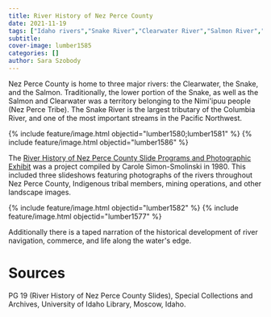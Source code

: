 ```yaml
---
title: River History of Nez Perce County
date: 2021-11-19
tags: ["Idaho rivers","Snake River","Clearwater River","Salmon River","Nez Perce","Nez Perce Tribe","Nez Perce County"]
subtitle: 
cover-image: lumber1585
categories: []
author: Sara Szobody
---
```

Nez Perce County is home to three major rivers: the Clearwater, the Snake, and the Salmon. Traditionally, the lower portion of the Snake, as well as the Salmon and Clearwater was a territory belonging to the Nimi'ipuu people (Nez Perce Tribe). The Snake River is the largest tributary of the Columbia River, and one of the most important streams in the Pacific Northwest.

{% include feature/image.html objectid="lumber1580;lumber1581" %}
{% include feature/image.html objectid="lumber1586" %}

The [River History of Nez Perce County Slide Programs and Photographic Exhibit](https://archiveswest.orbiscascade.org/ark:/80444/xv583983) was a project compiled by Carole Simon-Smolinski in 1980. This included three slideshows featuring photographs of the rivers throughout Nez Perce County, Indigenous tribal members, mining operations, and other landscape images. 

{% include feature/image.html objectid="lumber1582" %}
{% include feature/image.html objectid="lumber1577" %}

Additionally there is a taped narration of the historical development of river navigation, commerce, and life along the water's edge.

# Sources

PG 19 (River History of Nez Perce County Slides), Special Collections and Archives, University of Idaho Library, Moscow, Idaho.